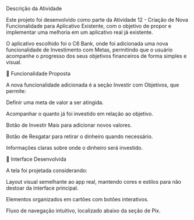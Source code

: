 Descrição da Atividade

Este projeto foi desenvolvido como parte da Atividade 12 - Criação de Nova Funcionalidade para Aplicativo Existente, com o objetivo de propor e implementar uma melhoria em um aplicativo real já existente.

O aplicativo escolhido foi o C6 Bank, onde foi adicionada uma nova funcionalidade de Investimento com Metas, permitindo que o usuário acompanhe o progresso dos seus objetivos financeiros de forma simples e visual.

🚀 Funcionalidade Proposta

A nova funcionalidade adicionada é a seção Investir com Objetivos, que permite:

Definir uma meta de valor a ser atingida.

Acompanhar o quanto já foi investido em relação ao objetivo.

Botão de Investir Mais para adicionar novos valores.

Botão de Resgatar para retirar o dinheiro quando necessário.

Informações claras sobre onde o dinheiro será investido.

🎨 Interface Desenvolvida

A tela foi projetada considerando:

Layout visual semelhante ao app real, mantendo cores e estilos para não destoar da interface principal.

Elementos organizados em cartões com botões interativos.

Fluxo de navegação intuitivo, localizado abaixo da seção de Pix.

